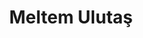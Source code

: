 ---
templateKey: index-page
title: Meltem Ulutaş
pagedescription: Psikolog Meltem Ulutaş'ın Resmi Sayfası
image: /img/jumbotron11.webp
heading: Psikolog Meltem Ulutaş
subheading: UZMAN PSİKOLOG
about:
  title: Psikolog Meltem Ulutaş
  subtitle: Hakkında
  description: >
    Lisans eğitimini Fatih Sultan Mehmet Vakıf Üniversitesi, Fen – Edebiyat
    Fakültesi, Psikoloji bölümünde tamamlanmıştır. Lisans eğitiminin ardından
    Almanya’ya gitmiş ve burada Bilişsel Davranışçı Terapi ekolünde eğitimler
    almış ve süpervizör eşliğinde klinik gözlemlerini gerçekleştirmiştir. Yüksek
    lisans eğitimine İstinye Üniversitesi, Sinirbilim Programında devam
    etmektedir. Yüksek lisans tezinde “Nöroinflamasyonun Psikiyatrik ve
    Nörodejeneratif Hastalıklardaki Rolü” üzerine deneysel çalışmalarını
    sürdürmektedir. Bilişsel Davranışçı Terapi ekolü ile seanslarını klinikte ve
    online platformda sürdürmektedir.
  image: /img/meltemulutasprofile.jpg

intro:
  blurbs:
    - image: /img/personal-growth.png
      title: Bireysel Terapi
      text: >
        Kişinin ruh sağlığı sorunlarına, danışmanlık yöntemlerine ve
        değerlerine, kişilik özelliklerine ve zihinsel uyumuna dayanan
        psikolojik bir teşhise 'bireysel terapi' denir. Depresyon, anksiyete
        veya travma ile ilgili sorunları olan bir kişinin bireysel terapi alması
        gerekebilir. Buna ek olarak, bazı insanlar, boşanma sürecinde
        olduklarında veya kişilerarası ilişkilerinde başka sorunlar
        yaşadıklarında, bir bireyden psikolojik yardım almayı tercih ederler. Bu
        durumlarda, kişi sorunlar hakkında endişe duyabilir ve bunlar üzerinde
        tek başına çalışması gerekebilir.
    - image: /img/Couple.png
      title: Çift Terapisi
      text: >
        Çift terapisi, kişilerarası veya ilişki sorunları olan kişilere yardımcı
        olan bir psikoterapi türüdür. Bir evlilik ve aile danışmanı, evli veya
        evli olmayan çiftlerle, karşılaşabilecekleri sorunları çözmelerine
        yardımcı olmak için çalışır. Terapistler ayrıca ailelerle birlikte
        çalışarak her üyenin bir ilişkideki rolünü ve bunun tüm aileyi nasıl
        etkilediğini anlamasına yardımcı olabilir. Çift terapisi, çiftlerin
        ilişkilerini onarmalarına ve daha mutlu hayatlar yaşamalarına yardımcı
        olmada çok etkili olabilir.
    - image: /img/online-therapy.png
      title: Online Terapi
      text: >
        Online terapi, insanlara danışmanlık sağlamak için bilgisayar ve
        telekomünikasyon teknolojisini kullanan bir tür zihinsel sağlık
        hizmetidir. Danışanlar, video konferanslar aracılığıyla veya bir
        bilgisayardan bir dizi soruyu yanıtlayarak terapistlerin danışmanlığına
        erişebilir. Online terapi, bir ruh sağlığı uzmanı tarafından
        sağlanabilir ve insanlar madde bağımlılığı, depresyon, stres ve kaygı
        gibi konularda yardım aradıkça popülaritesi artmaktadır.
  heading: Uzmanlıklar
---